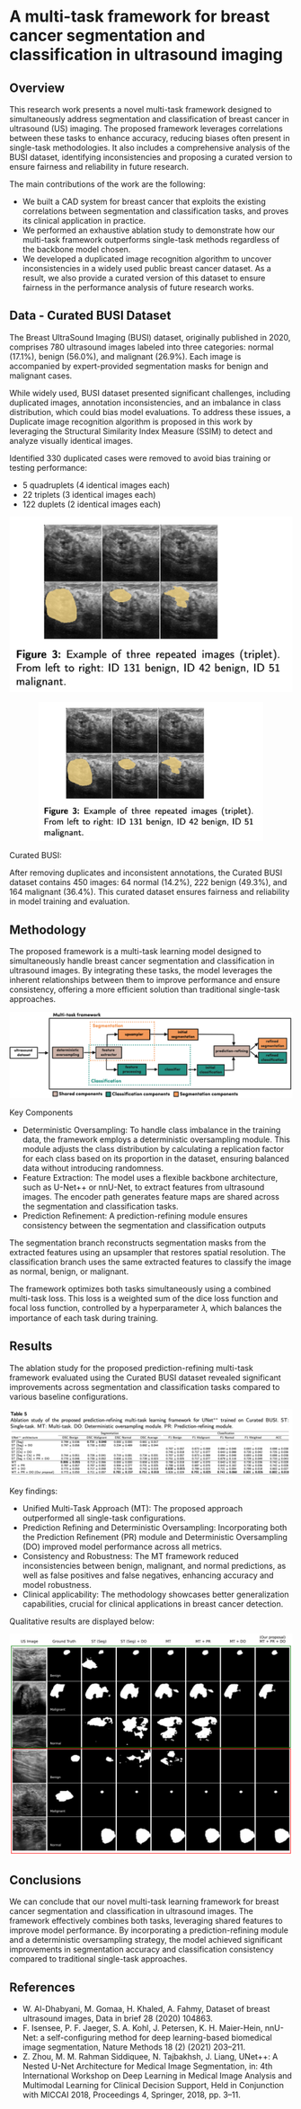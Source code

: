 # A multi-task framework for breast cancer segmentation and classification in ultrasound imaging

## Overview
This research work presents a novel multi-task framework designed to simultaneously address segmentation and 
classification of breast cancer in ultrasound (US) imaging. The proposed framework leverages correlations between 
these tasks to enhance accuracy, reducing biases often present in single-task methodologies. It also includes a 
comprehensive analysis of the BUSI dataset, identifying inconsistencies and proposing a curated version to ensure 
fairness and reliability in future research.

The main contributions of the work are the following:

- We built a CAD system for breast cancer that exploits the existing correlations between segmentation and classification tasks, and proves its clinical application in practice.
- We performed an exhaustive ablation study to demonstrate how our multi-task framework outperforms single-task methods regardless of the backbone model chosen.
- We developed a duplicated image recognition algorithm to uncover inconsistencies in a widely used public breast cancer dataset. As a result, we also provide a curated version of this dataset to ensure fairness in the performance analysis of future research works.

## Data - Curated BUSI Dataset
The Breast UltraSound Imaging (BUSI) dataset, originally published in 2020, comprises 780 ultrasound images labeled into
three categories: normal (17.1%), benign (56.0%), and malignant (26.9%). Each image is accompanied by expert-provided 
segmentation masks for benign and malignant cases.

While widely used, BUSI dataset presented significant challenges, including duplicated images, annotation 
inconsistencies, and an imbalance in class distribution, which could bias model evaluations. To address these issues,
a Duplicate image recognition algorithm is proposed in this work by leveraging the Structural Similarity Index Measure
(SSIM) to detect and analyze visually identical images.

Identified 330 duplicated cases were removed to avoid bias training or testing performance:
- 5 quadruplets (4 identical images each)
- 22 triplets (3 identical images each)
- 122 duplets (2 identical images each)

![triplet](./output/images/triplet.png)

<p align="center">
   <img src="https://github.com/caumente/multi_task_breast_cancer/blob/main/output/images/triplet.png" width="400">
</p>

Curated BUSI:

After removing duplicates and inconsistent annotations, the Curated BUSI dataset contains 450 images: 64 normal 
(14.2%), 222 benign (49.3%), and 164 malignant (36.4%). This curated dataset ensures fairness and reliability in model training and evaluation.


## Methodology 

The proposed framework is a multi-task learning model designed to simultaneously handle breast cancer segmentation and 
classification in ultrasound images. By integrating these tasks, the model leverages the inherent relationships between
them to improve performance and ensure consistency, offering a more efficient solution than traditional single-task approaches.

![MT framework](./output/images/MT_framework.png)

Key Components
- Deterministic Oversampling: To handle class imbalance in the training data, the framework employs a deterministic oversampling module. This module adjusts the class distribution by calculating a replication factor for each class based on its proportion in the dataset, ensuring balanced data without introducing randomness.
- Feature Extraction: The model uses a flexible backbone architecture, such as U-Net++ or nnU-Net, to extract features from ultrasound images. The encoder path generates feature maps are shared across the segmentation and classification tasks.
- Prediction Refinement: A prediction-refining module ensures consistency between the segmentation and classification outputs

The segmentation branch reconstructs segmentation masks from the extracted features using an upsampler that restores 
spatial resolution. The classification branch uses the same extracted features to classify the image as normal, benign, or malignant.

The framework optimizes both tasks simultaneously using a combined multi-task loss. This loss is a weighted sum of the 
dice loss function and focal loss function, controlled by a hyperparameter 𝜆, which balances the importance of each task
during training.


## Results

The ablation study for the proposed prediction-refining multi-task framework evaluated using the Curated BUSI dataset 
revealed significant improvements across segmentation and classification tasks compared to various baseline configurations.


![table 5](./output/images/table_5.png)


Key findings:

- Unified Multi-Task Approach (MT): The proposed approach outperformed all single-task configurations.
- Prediction Refining and Deterministic Oversampling: Incorporating both the Prediction Refinement (PR) module and Deterministic Oversampling (DO) improved model performance across all metrics.
- Consistency and Robustness: The MT framework reduced inconsistencies between benign, malignant, and normal predictions, as well as false positives and false negatives, enhancing accuracy and model robustness.
- Clinical applicability: The methodology showcases better generalization capabilities, crucial for clinical applications in breast cancer detection.


Qualitative results are displayed below:

![Example Image](./output/images/qualitative_results_segmentation.png)



## Conclusions

We can conclude that our novel multi-task learning framework for breast cancer segmentation and classification in 
ultrasound images. The framework effectively combines both tasks, leveraging shared features to improve model 
performance. By incorporating a prediction-refining module and a deterministic oversampling strategy, the model 
achieved significant improvements in segmentation accuracy and classification consistency compared to traditional 
single-task approaches.


## References

- W. Al-Dhabyani, M. Gomaa, H. Khaled, A. Fahmy, Dataset of breast ultrasound images, Data in brief 28 (2020) 104863.
- F. Isensee, P. F. Jaeger, S. A. Kohl, J. Petersen, K. H. Maier-Hein, nnU-Net: a self-configuring method for deep learning-based biomedical image segmentation, Nature Methods 18 (2) (2021) 203–211.
- Z. Zhou, M. M. Rahman Siddiquee, N. Tajbakhsh, J. Liang, UNet++: A Nested U-Net Architecture for Medical Image Segmentation, in: 4th International Workshop on Deep Learning in Medical Image Analysis and Multimodal Learning for Clinical Decision Support, Held in Conjunction with MICCAI 2018, Proceedings 4, Springer, 2018, pp. 3–11.




